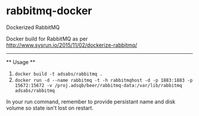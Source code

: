 # rabbitmq-docker
Dockerized RabbitMQ

Docker build for RabbitMQ as per http://www.sysrun.io/2015/11/02/dockerize-rabbitmq/

---

** Usage **
  1. `docker build -t adsabs/rabbitmq .`
  1. `docker run -d --name rabbitmq -t -h rabbitmqhost -d -p 1883:1883 -p 15672:15672 -v
  /proj.adsqb/beer/rabbitmq-data:/var/lib/rabbitmq adsabs/rabbitmq`


In your run command, remember to provide persistant name and disk
volume so state isn't lost on restart.
